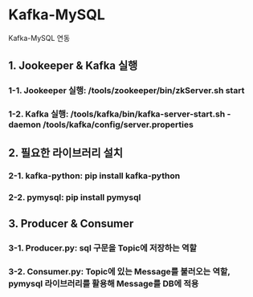 # Kafka-MySQL
Kafka-MySQL 연동

## 1. Jookeeper & Kafka 실행
### 1-1. Jookeeper 실행: /tools/zookeeper/bin/zkServer.sh start
### 1-2. Kafka 실행: /tools/kafka/bin/kafka-server-start.sh -daemon /tools/kafka/config/server.properties

## 2. 필요한 라이브러리 설치
### 2-1. kafka-python: pip install kafka-python
### 2-2. pymysql: pip install pymysql

## 3. Producer & Consumer
### 3-1. Producer.py: sql 구문을 Topic에 저장하는 역할
### 3-2. Consumer.py: Topic에 있는 Message를 불러오는 역할, pymysql 라이브러리를 활용해 Message를 DB에 적용